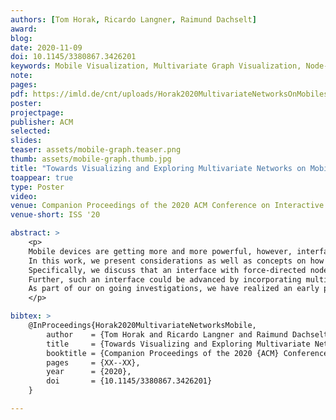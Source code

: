 ```yaml
---
authors: [Tom Horak, Ricardo Langner, Raimund Dachselt]
award:
blog: 
date: 2020-11-09
doi: 10.1145/3380867.3426201
keywords: Mobile Visualization, Multivariate Graph Visualization, Node-link Graphs, Cross-device Interaction
note: 
pages: 
pdf: https://imld.de/cnt/uploads/Horak2020MultivariateNetworksOnMobiles.pdf
poster:
projectpage: 
publisher: ACM
selected: 
slides: 
teaser: assets/mobile-graph.teaser.png
thumb: assets/mobile-graph.thumb.jpg
title: "Towards Visualizing and Exploring Multivariate Networks on Mobile Devices"
toappear: true
type: Poster
video: 
venue: Companion Proceedings of the 2020 ACM Conference on Interactive Surfaces and Spaces
venue-short: ISS '20

abstract: >
    <p>
    Mobile devices are getting more and more powerful, however, interfaces for exploring multivariate network data on-the-go remain rare and challenging to realize.
    In this work, we present considerations as well as concepts on how to enable such exploration on mobile devices.
    Specifically, we discuss that an interface with force-directed node-link representation alongside additional views for investigating multivariate aspects and filter functionalities seems promising.
    Further, such an interface could be advanced by incorporating multiple mobile devices in parallel.
    As part of our on going investigations, we have realized an early prototype indicating the general feasibility of our concepts.
    </p>

bibtex: >
    @InProceedings{Horak2020MultivariateNetworksMobile,
        author    = {Tom Horak and Ricardo Langner and Raimund Dachselt},
        title     = {Towards Visualizing and Exploring Multivariate Networks on Mobile Devices},
        booktitle = {Companion Proceedings of the 2020 {ACM} Conference on Interactive Surfaces and Spaces},
        pages     = {XX--XX},
        year      = {2020},
        doi       = {10.1145/3380867.3426201}
    }

---
```

